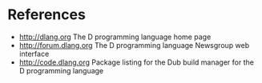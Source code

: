 # References
- http://dlang.org
  The D programming language home page
- http://forum.dlang.org
  The D programming language Newsgroup web interface
- http://code.dlang.org
  Package listing for the Dub build manager for the D programming language
